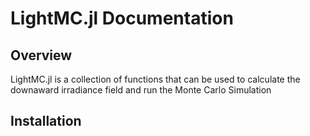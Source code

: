 # LightMC.jl Documentation

## Overview 
LightMC.jl is a collection of functions that can be used to calculate the downaward irradiance field and run the Monte Carlo
Simulation

## Installation

